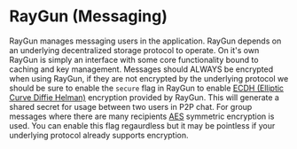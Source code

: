 # RayGun (Messaging)

RayGun manages messaging users in the application. RayGun depends on an underlying decentralized storage protocol to operate. On it's own RayGun is simply an interface with some core functionality bound to caching and key management. Messages should ALWAYS be encrypted when using RayGun, if they are not encrypted by the underlying protocol we should be sure to enable the `secure` flag in RayGun to enable [ECDH (Elliptic Curve Diffie Helman)](https://en.wikipedia.org/wiki/Elliptic-curve_Diffie%E2%80%93Hellman]) encryption provided by RayGun. This will generate a shared secret for usage between two users in P2P chat. For group messages where there are many recipients [AES](https://en.wikipedia.org/wiki/Advanced_Encryption_Standard) symmetric encryption is used. You can enable this flag regaurdless but it may be pointless if your underlying protocol already supports encryption.
